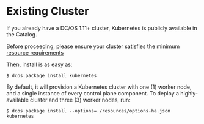 # Existing Cluster

If you already have a DC/OS 1.11+ cluster, Kubernetes is publicly available in the Catalog.

Before proceeding, please ensure your cluster satisfies the minimum [resource requirements](https://docs.mesosphere.com/service-docs/kubernetes/1.0.2-1.9.6/install/#prerequisites/)

Then, install is as easy as:

```shell
$ dcos package install kubernetes
```

By default, it will provision a Kubernetes cluster with one (1) worker node, and
a single instance of every control plane component. To deploy a highly-available
cluster and three (3) worker nodes, run:

```shell
$ dcos package install --options=./resources/options-ha.json kubernetes
```
